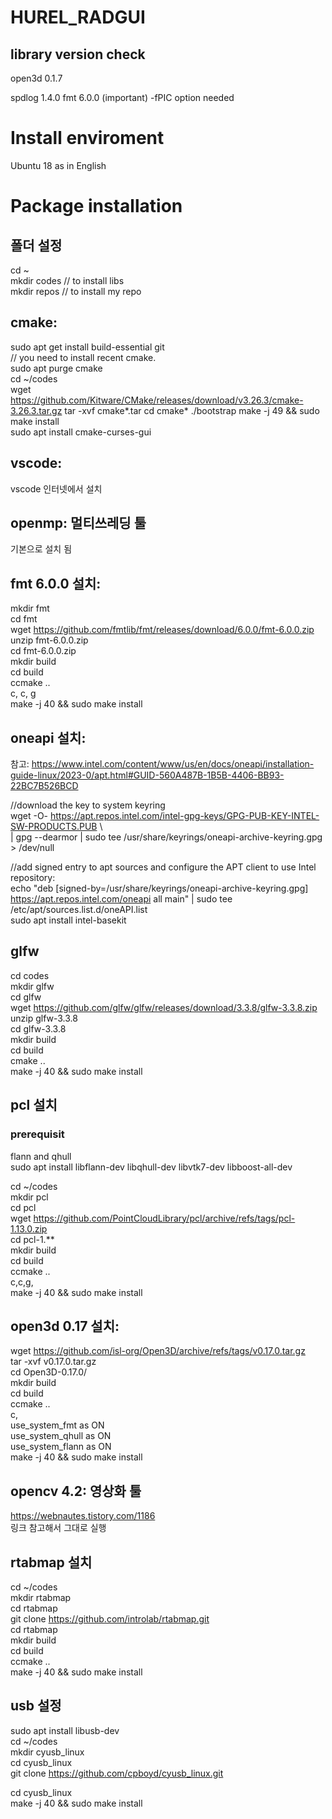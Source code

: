 # HUREL_RADGUI

## library version check

open3d 0.1.7

spdlog 1.4.0
fmt 6.0.0 (important) -fPIC option needed

# Install enviroment
Ubuntu 18 as in English

# Package installation    

## 폴더 설정      
cd ~    
mkdir codes // to install libs     
mkdir repos  // to install my repo      

## cmake:
sudo apt get install build-essential git     
// you need to install recent cmake.        
sudo apt purge cmake     
cd ~/codes      
wget https://github.com/Kitware/CMake/releases/download/v3.26.3/cmake-3.26.3.tar.gz
tar -xvf cmake*.tar 
cd cmake*
./bootstrap
make -j 49 && sudo make install   
sudo apt install cmake-curses-gui      

## vscode:      
vscode 인터넷에서 설치      

## openmp: 멀티쓰레딩 툴    
기본으로 설치 됨     

## fmt 6.0.0 설치:     
mkdir fmt   
cd fmt   
wget https://github.com/fmtlib/fmt/releases/download/6.0.0/fmt-6.0.0.zip   
unzip fmt-6.0.0.zip   
cd fmt-6.0.0.zip   
mkdir build    
cd build   
ccmake ..    
c, c, g                         
make -j 40 && sudo make install    


## oneapi 설치:   
참고: https://www.intel.com/content/www/us/en/docs/oneapi/installation-guide-linux/2023-0/apt.html#GUID-560A487B-1B5B-4406-BB93-22BC7B526BCD      

//download the key to system keyring     
wget -O- https://apt.repos.intel.com/intel-gpg-keys/GPG-PUB-KEY-INTEL-SW-PRODUCTS.PUB \  
| gpg --dearmor | sudo tee /usr/share/keyrings/oneapi-archive-keyring.gpg > /dev/null    
     
//add signed entry to apt sources and configure the APT client to use Intel repository:    
echo "deb [signed-by=/usr/share/keyrings/oneapi-archive-keyring.gpg] https://apt.repos.intel.com/oneapi all main" | sudo tee /etc/apt/sources.list.d/oneAPI.list        
sudo apt install intel-basekit    

## glfw        
cd codes       
mkdir glfw       
cd glfw        
wget https://github.com/glfw/glfw/releases/download/3.3.8/glfw-3.3.8.zip       
unzip glfw-3.3.8       
cd glfw-3.3.8       
mkdir build       
cd build       
cmake ..       
make -j 40 && sudo make install       

## pcl 설치       
### prerequisit       
flann and qhull       
sudo apt install libflann-dev libqhull-dev libvtk7-dev libboost-all-dev       

cd ~/codes       
mkdir pcl       
cd pcl       
wget https://github.com/PointCloudLibrary/pcl/archive/refs/tags/pcl-1.13.0.zip       
cd pcl-1.**       
mkdir build       
cd build       
ccmake ..              
c,c,g,        
make -j 40 && sudo make install       


## open3d 0.17 설치:    
wget https://github.com/isl-org/Open3D/archive/refs/tags/v0.17.0.tar.gz       
tar -xvf v0.17.0.tar.gz      
cd Open3D-0.17.0/     
mkdir build       
cd build        
ccmake ..         
c,       
use_system_fmt as ON     
use_system_qhull as ON   
use_system_flann as ON    
make -j 40 && sudo make install      

## opencv 4.2: 영상화 툴     
https://webnautes.tistory.com/1186     
링크 참고해서 그대로 실행       

## rtabmap 설치       
cd ~/codes       
mkdir rtabmap       
cd rtabmap       
git clone https://github.com/introlab/rtabmap.git       
cd rtabmap       
mkdir build       
cd build       
ccmake ..       
make -j 40 && sudo make install       


## usb 설정       
sudo apt install libusb-dev       
cd ~/codes       
mkdir cyusb_linux       
cd cyusb_linux       
git clone https://github.com/cpboyd/cyusb_linux.git       

cd cyusb_linux       
make -j 40 && sudo make install       

